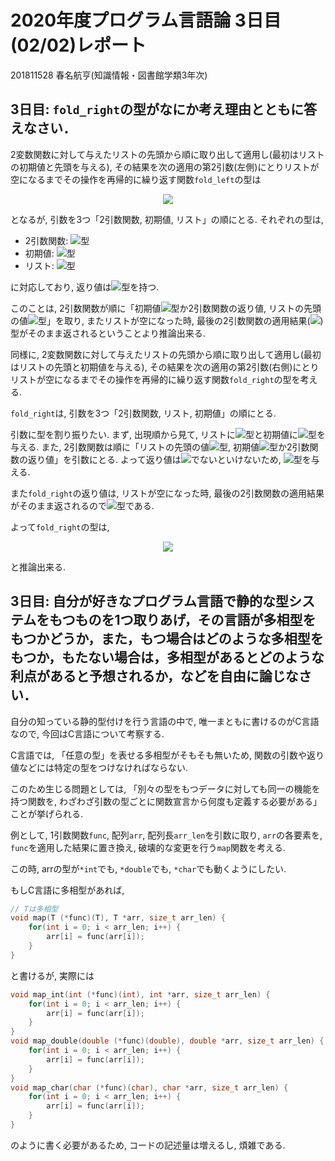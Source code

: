 #  2020年度プログラム言語論 3日目(02/02)レポート
  
  
201811528 春名航亨(知識情報・図書館学類3年次)
  
##  3日目: `fold_right`の型がなにか考え理由とともに答えなさい．
  
  
2変数関数に対して与えたリストの先頭から順に取り出して適用し(最初はリストの初期値と先頭を与える), その結果を次の適用の第2引数(左側)にとりリストが空になるまでその操作を再帰的に繰り返す関数`fold_left`の型は
  
<p align="center"><img src="https://latex.codecogs.com/gif.latex?&#x5C;forall%20&#x5C;alpha.&#x5C;forall&#x5C;beta((&#x5C;alpha&#x5C;rightarrow&#x5C;beta&#x5C;rightarrow&#x5C;alpha)&#x5C;rightarrow&#x5C;alpha&#x5C;rightarrow&#x5C;beta~list&#x5C;rightarrow&#x5C;alpha)"/></p>  
  
  
となるが, 引数を3つ「2引数関数, 初期値, リスト」の順にとる.
それぞれの型は,
  
- 2引数関数: <img src="https://latex.codecogs.com/gif.latex?&#x5C;alpha&#x5C;rightarrow&#x5C;beta&#x5C;rightarrow&#x5C;alpha"/>型
- 初期値: <img src="https://latex.codecogs.com/gif.latex?&#x5C;alpha"/>型
- リスト: <img src="https://latex.codecogs.com/gif.latex?&#x5C;beta~list"/>型
  
に対応しており, 返り値は<img src="https://latex.codecogs.com/gif.latex?&#x5C;alpha"/>型を持つ.
  
このことは, 2引数関数が順に「初期値<img src="https://latex.codecogs.com/gif.latex?&#x5C;alpha"/>型か2引数関数の返り値, リストの先頭の値<img src="https://latex.codecogs.com/gif.latex?&#x5C;beta"/>型」を取り, またリストが空になった時, 最後の2引数関数の適用結果(<img src="https://latex.codecogs.com/gif.latex?&#x5C;alpha"/>)型がそのまま返されるということより推論出来る.
  
同様に, 2変数関数に対して与えたリストの先頭から順に取り出して適用し(最初はリストの先頭と初期値を与える), その結果を次の適用の第2引数(右側)にとりリストが空になるまでその操作を再帰的に繰り返す関数`fold_right`の型を考える.
  
`fold_right`は, 引数を3つ「2引数関数, リスト, 初期値」の順にとる.
  
引数に型を割り振りたい. まず, 出現順から見て, リストに<img src="https://latex.codecogs.com/gif.latex?&#x5C;alpha~list"/>型と初期値に<img src="https://latex.codecogs.com/gif.latex?&#x5C;beta"/>型を与える. また, 2引数関数は順に「リストの先頭の値<img src="https://latex.codecogs.com/gif.latex?&#x5C;alpha"/>型, 初期値<img src="https://latex.codecogs.com/gif.latex?&#x5C;beta"/>型か2引数関数の返り値」を引数にとる. よって返り値は<img src="https://latex.codecogs.com/gif.latex?&#x5C;beta"/>でないといけないため, <img src="https://latex.codecogs.com/gif.latex?&#x5C;alpha&#x5C;rightarrow&#x5C;beta&#x5C;rightarrow&#x5C;beta"/>型を与える.
  
また`fold_right`の返り値は, リストが空になった時, 最後の2引数関数の適用結果がそのまま返されるので<img src="https://latex.codecogs.com/gif.latex?&#x5C;beta"/>型である.
  
よって`fold_right`の型は,
  
<p align="center"><img src="https://latex.codecogs.com/gif.latex?&#x5C;forall%20&#x5C;alpha.&#x5C;forall&#x5C;beta((&#x5C;alpha&#x5C;rightarrow&#x5C;beta&#x5C;rightarrow&#x5C;beta)&#x5C;rightarrow&#x5C;alpha~list&#x5C;rightarrow&#x5C;beta&#x5C;rightarrow&#x5C;beta)"/></p>  
  
  
と推論出来る.
  
##  3日目: 自分が好きなプログラム言語で静的な型システムをもつものを1つ取りあげ，その言語が多相型をもつかどうか，また，もつ場合はどのような多相型をもつか，もたない場合は，多相型があるとどのような利点があると予想されるか，などを自由に論じなさい．
  
  
自分の知っている静的型付けを行う言語の中で, 唯一まともに書けるのがC言語なので, 今回はC言語について考察する.
  
C言語では, 「任意の型」を表せる多相型がそもそも無いため, 関数の引数や返り値などには特定の型をつけなければならない.
  
このため生じる問題としては, 「別々の型をもつデータに対しても同一の機能を持つ関数を, わざわざ引数の型ごとに関数宣言から何度も定義する必要がある」ことが挙げられる.
  
例として, 1引数関数`func`, 配列`arr`, 配列長`arr_len`を引数に取り, `arr`の各要素を, `func`を適用した結果に置き換え, 破壊的な変更を行う`map`関数を考える.
  
この時, arrの型が`*int`でも, `*double`でも, `*char`でも動くようにしたい.
  
もしC言語に多相型があれば,
  
```c
// Tは多相型
void map(T (*func)(T), T *arr, size_t arr_len) {
    for(int i = 0; i < arr_len; i++) {
        arr[i] = func(arr[i]);
    }
}
```
  
と書けるが, 実際には
  
```c
void map_int(int (*func)(int), int *arr, size_t arr_len) {
    for(int i = 0; i < arr_len; i++) {
        arr[i] = func(arr[i]);
    }
}
void map_double(double (*func)(double), double *arr, size_t arr_len) {
    for(int i = 0; i < arr_len; i++) {
        arr[i] = func(arr[i]);
    }
}
void map_char(char (*func)(char), char *arr, size_t arr_len) {
    for(int i = 0; i < arr_len; i++) {
        arr[i] = func(arr[i]);
    }
}
```
  
のように書く必要があるため, コードの記述量は増えるし, 煩雑である.
  